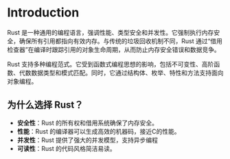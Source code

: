 # Introduction


Rust 是一种通用的编程语言，强调性能、类型安全和并发性。它强制执行内存安全，确保所有引用都指向有效内存。与传统的垃圾回收机制不同，Rust 通过“借用检查器”在编译时跟踪引用的对象生命周期，从而防止内存安全错误和数据竞争。

Rust 支持多种编程范式。它受到函数式编程思想的影响，包括不可变性、高阶函数、代数数据类型和模式匹配。同时，它通过结构体、枚举、特性和方法支持面向对象编程。


## 为什么选择 Rust？
- **安全性**：Rust 的所有权和借用系统确保了内存安全。
- **性能**：Rust 的编译器可以生成高效的机器码，接近C的性能。
- **并发性**：Rust 提供了强大的并发模型，支持异步编程
- **可读性**：Rust 的代码风格简洁易读。


